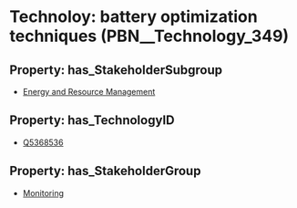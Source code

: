 # Technoloy: __battery optimization techniques__ (PBN__Technology_349)

## Property: has_StakeholderSubgroup

* [Energy and Resource Management](PBN__TechSubgroup_118)

## Property: has_TechnologyID

* [Q5368536](Q5368536)

## Property: has_StakeholderGroup

* [Monitoring](PBN__TechGroup_8)

